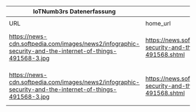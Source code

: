 |IoTNumb3rs Datenerfassung|||||||||||
| ---- | ---- | ---- | ---- | ---- | ---- | ---- | ---- | ---- | ---- | ---- |
||||||||||||
|URL|home_url|filename|device_class|device_count|market_class|market_volume|prognosis_year|publication_year|authorship_class|Dropbox folder|
|https://news-cdn.softpedia.com/images/news2/infographic-security-and-the-internet-of-things-491568-3.jpg|https://news.softpedia.com/news/infographic-security-and-the-internet-of-things-491568.shtml|file6_infographic-security-and-the-internet-of-things-491568-3.jpg|generic IoT|4900000000|||2015|2015|journalist|MariaMarg/20181125-1505|
|https://news-cdn.softpedia.com/images/news2/infographic-security-and-the-internet-of-things-491568-3.jpg|https://news.softpedia.com/news/infographic-security-and-the-internet-of-things-491568.shtml|file6_infographic-security-and-the-internet-of-things-491568-3.jpg|generic IoT|25000000000|||2020|2015|journalist|MariaMarg/20181125-1505|
